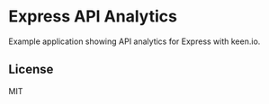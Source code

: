 # Express API Analytics

Example application showing API analytics for Express with keen.io.

## License

MIT
